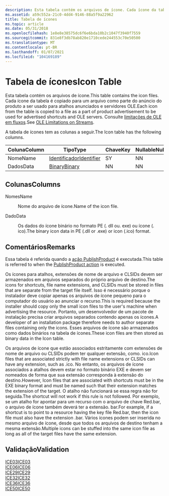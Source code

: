 ```yaml
---
description: Esta tabela contém os arquivos de ícone. Cada ícone da tabela é copiado para um arquivo como parte do anúncio do produto a ser usado para atalhos anunciados e servidores OLE. Consulte limitações de OLE em fluxos.
ms.assetid: a59c552a-21c0-4dd4-9146-88a5f9a22962
title: Tabela de ícones
ms.topic: article
ms.date: 05/31/2018
ms.openlocfilehash: 1e8e8e38575dc6f6e6bda10b2c1047f3940f7559
ms.sourcegitcommit: 831e8f3db78ab820e1710cede244553c70e50500
ms.translationtype: MT
ms.contentlocale: pt-BR
ms.lasthandoff: 01/07/2021
ms.locfileid: "104169189"
---
```

# <a name="icon-table"></a><span data-ttu-id="c0a74-105">Tabela de ícones</span><span class="sxs-lookup"><span data-stu-id="c0a74-105">Icon Table</span></span>

<span data-ttu-id="c0a74-106">Esta tabela contém os arquivos de ícone.</span><span class="sxs-lookup"><span data-stu-id="c0a74-106">This table contains the icon files.</span></span> <span data-ttu-id="c0a74-107">Cada ícone da tabela é copiado para um arquivo como parte do anúncio do produto a ser usado para atalhos anunciados e servidores OLE.</span><span class="sxs-lookup"><span data-stu-id="c0a74-107">Each icon from the table is copied to a file as a part of product advertisement to be used for advertised shortcuts and OLE servers.</span></span> <span data-ttu-id="c0a74-108">Consulte [limitações de OLE em fluxos](ole-limitations-on-streams.md).</span><span class="sxs-lookup"><span data-stu-id="c0a74-108">See [OLE Limitations on Streams](ole-limitations-on-streams.md).</span></span>

<span data-ttu-id="c0a74-109">A tabela de ícones tem as colunas a seguir.</span><span class="sxs-lookup"><span data-stu-id="c0a74-109">The Icon table has the following columns.</span></span>



| <span data-ttu-id="c0a74-110">Coluna</span><span class="sxs-lookup"><span data-stu-id="c0a74-110">Column</span></span> | <span data-ttu-id="c0a74-111">Tipo</span><span class="sxs-lookup"><span data-stu-id="c0a74-111">Type</span></span>                         | <span data-ttu-id="c0a74-112">Chave</span><span class="sxs-lookup"><span data-stu-id="c0a74-112">Key</span></span> | <span data-ttu-id="c0a74-113">Nullable</span><span class="sxs-lookup"><span data-stu-id="c0a74-113">Nullable</span></span> |
|--------|------------------------------|-----|----------|
| <span data-ttu-id="c0a74-114">Nome</span><span class="sxs-lookup"><span data-stu-id="c0a74-114">Name</span></span>   | [<span data-ttu-id="c0a74-115">Identificador</span><span class="sxs-lookup"><span data-stu-id="c0a74-115">Identifier</span></span>](identifier.md) | <span data-ttu-id="c0a74-116">S</span><span class="sxs-lookup"><span data-stu-id="c0a74-116">Y</span></span>   | <span data-ttu-id="c0a74-117">N</span><span class="sxs-lookup"><span data-stu-id="c0a74-117">N</span></span>        |
| <span data-ttu-id="c0a74-118">Dados</span><span class="sxs-lookup"><span data-stu-id="c0a74-118">Data</span></span>   | [<span data-ttu-id="c0a74-119">Binary</span><span class="sxs-lookup"><span data-stu-id="c0a74-119">Binary</span></span>](binary.md)         | <span data-ttu-id="c0a74-120">N</span><span class="sxs-lookup"><span data-stu-id="c0a74-120">N</span></span>   | <span data-ttu-id="c0a74-121">N</span><span class="sxs-lookup"><span data-stu-id="c0a74-121">N</span></span>        |



 

## <a name="columns"></a><span data-ttu-id="c0a74-122">Colunas</span><span class="sxs-lookup"><span data-stu-id="c0a74-122">Columns</span></span>

<dl> <dt>

<span data-ttu-id="c0a74-123"><span id="Name"></span><span id="name"></span><span id="NAME"></span>Nomes</span><span class="sxs-lookup"><span data-stu-id="c0a74-123"><span id="Name"></span><span id="name"></span><span id="NAME"></span>Name</span></span>
</dt> <dd>

<span data-ttu-id="c0a74-124">Nome do arquivo de ícone.</span><span class="sxs-lookup"><span data-stu-id="c0a74-124">Name of the icon file.</span></span>

</dd> <dt>

<span data-ttu-id="c0a74-125"><span id="Data"></span><span id="data"></span><span id="DATA"></span>Dado</span><span class="sxs-lookup"><span data-stu-id="c0a74-125"><span id="Data"></span><span id="data"></span><span id="DATA"></span>Data</span></span>
</dt> <dd>

<span data-ttu-id="c0a74-126">Os dados do ícone binário no formato PE (. dll ou. exe) ou ícone (. ico).</span><span class="sxs-lookup"><span data-stu-id="c0a74-126">The binary icon data in PE (.dll or .exe) or icon (.ico) format.</span></span>

</dd> </dl>

## <a name="remarks"></a><span data-ttu-id="c0a74-127">Comentários</span><span class="sxs-lookup"><span data-stu-id="c0a74-127">Remarks</span></span>

<span data-ttu-id="c0a74-128">Essa tabela é referida quando a [ação PublishProduct](publishproduct-action.md) é executada.</span><span class="sxs-lookup"><span data-stu-id="c0a74-128">This table is referred to when the [PublishProduct action](publishproduct-action.md) is executed.</span></span>

<span data-ttu-id="c0a74-129">Os ícones para atalhos, extensões de nome de arquivo e CLSIDs devem ser armazenados em arquivos separados do próprio arquivo de destino.</span><span class="sxs-lookup"><span data-stu-id="c0a74-129">The icons for shortcuts, file name extensions, and CLSIDs must be stored in files that are separate from the target file itself.</span></span> <span data-ttu-id="c0a74-130">Isso é necessário porque o instalador deve copiar apenas os arquivos de ícone pequeno para o computador do usuário ao anunciar o recurso.</span><span class="sxs-lookup"><span data-stu-id="c0a74-130">This is required because the installer should copy only the small icon files to the user's machine when advertising the resource.</span></span> <span data-ttu-id="c0a74-131">Portanto, um desenvolvedor de um pacote de instalação precisa criar arquivos separados contendo apenas os ícones.</span><span class="sxs-lookup"><span data-stu-id="c0a74-131">A developer of an installation package therefore needs to author separate files containing only the icons.</span></span> <span data-ttu-id="c0a74-132">Esses arquivos de ícone são armazenados como dados binários na tabela de ícones.</span><span class="sxs-lookup"><span data-stu-id="c0a74-132">These icon files are then stored as binary data in the Icon table.</span></span>

<span data-ttu-id="c0a74-133">Os arquivos de ícone que estão associados estritamente com extensões de nome de arquivo ou CLSIDs podem ter qualquer extensão, como. ico.</span><span class="sxs-lookup"><span data-stu-id="c0a74-133">Icon files that are associated strictly with file name extensions or CLSIDs can have any extension, such as .ico.</span></span> <span data-ttu-id="c0a74-134">No entanto, os arquivos de ícone associados a atalhos devem estar no formato binário EXE e devem ser nomeados de forma que sua extensão corresponda à extensão do destino.</span><span class="sxs-lookup"><span data-stu-id="c0a74-134">However, Icon files that are associated with shortcuts must be in the EXE binary format and must be named such that their extension matches the extension of the target.</span></span> <span data-ttu-id="c0a74-135">O atalho não funcionará se essa regra não for seguida.</span><span class="sxs-lookup"><span data-stu-id="c0a74-135">The shortcut will not work if this rule is not followed.</span></span> <span data-ttu-id="c0a74-136">Por exemplo, se um atalho for apontar para um recurso com o arquivo de chave Red.bar, o arquivo de ícone também deverá ter a extensão. bar.</span><span class="sxs-lookup"><span data-stu-id="c0a74-136">For example, if a shortcut is to point to a resource having the key file Red.bar, then the icon file must also have the extension .bar.</span></span> <span data-ttu-id="c0a74-137">Vários ícones podem ser inserida no mesmo arquivo de ícone, desde que todos os arquivos de destino tenham a mesma extensão.</span><span class="sxs-lookup"><span data-stu-id="c0a74-137">Multiple icons can be stuffed into the same icon file as long as all of the target files have the same extension.</span></span>

## <a name="validation"></a><span data-ttu-id="c0a74-138">Validação</span><span class="sxs-lookup"><span data-stu-id="c0a74-138">Validation</span></span>

<dl>

[<span data-ttu-id="c0a74-139">ICE03</span><span class="sxs-lookup"><span data-stu-id="c0a74-139">ICE03</span></span>](ice03.md)  
[<span data-ttu-id="c0a74-140">ICE06</span><span class="sxs-lookup"><span data-stu-id="c0a74-140">ICE06</span></span>](ice06.md)  
[<span data-ttu-id="c0a74-141">ICE29</span><span class="sxs-lookup"><span data-stu-id="c0a74-141">ICE29</span></span>](ice29.md)  
[<span data-ttu-id="c0a74-142">ICE32</span><span class="sxs-lookup"><span data-stu-id="c0a74-142">ICE32</span></span>](ice32.md)  
[<span data-ttu-id="c0a74-143">ICE36</span><span class="sxs-lookup"><span data-stu-id="c0a74-143">ICE36</span></span>](ice36.md)  
[<span data-ttu-id="c0a74-144">ICE50</span><span class="sxs-lookup"><span data-stu-id="c0a74-144">ICE50</span></span>](ice50.md)  
</dl>

 

 



